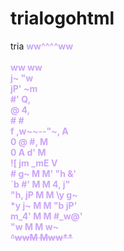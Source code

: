 # trialogohtml
tria
 <b><font color="#cba6f7">               ww^^^^ww <br>          
                                      ww                  ww<br>
                                    j~                       "w<br>
                                  jP'                           ~m<br>
                                 #'                               Q,<br>
                                @                                   4,<br>
                               #                                     #<br>
                               f              ,w~~--"~,               A<br>
                               0              @        #,             M<br>
                               0              A        d'             M<br>
                               ![             jm    _mE              V<br>
                                #            g~  M  M' "h            &'<br>
                                `b          #'   M  M    4,         j"<br>
                                 "h,      jP     M  M     \y       g~<br>
                                   *y    j~      M  M      "b    jP'<br>
                                     m_4'        M  M        #_w@'<br>
                                      "w        M  M         w~<br>
                                            ~~^wwM  Mww**~~<br>            </font></b>
